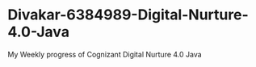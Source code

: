 # Divakar-6384989-Digital-Nurture-4.0-Java

My Weekly progress of Cognizant Digital Nurture 4.0 Java